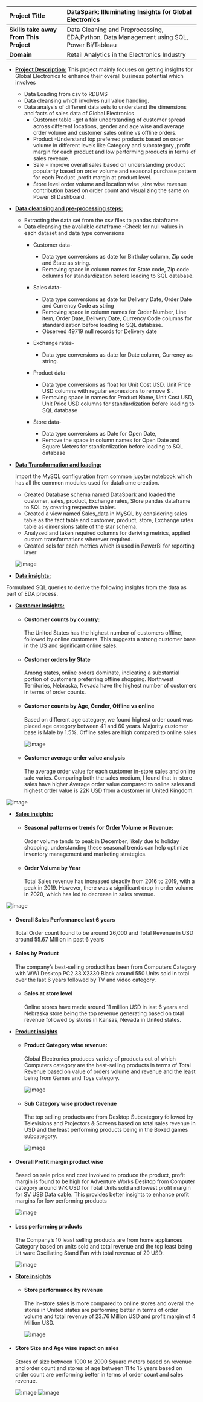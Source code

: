 |Project Title |DataSpark: Illuminating Insights for Global Electronics|
| :--- | :--- |
|**Skills take away From This Project**|Data Cleaning and Preprocessing, EDA,Python, Data Management using SQL, Power Bi/Tableau|
|**Domain**|Retail Analytics in the Electronics Industry|

-   <ins>**Project Description:**</ins>
This project mainly focuses on getting insights for Global Electronics to enhance their overall business potential which involves 
    - Data Loading from csv to RDBMS 
    - Data cleansing which involves null value handling.
    - Data analysis of different data sets to understand the dimensions and facts of sales data of Global Electronics 
        -  Customer table -get a fair understanding of customer spread across different locations, gender and age wise and average order volume and customer sales online vs offline orders.
        -  Product -Understand top preferred products based on order volume in different levels like Category and subcategory ,profit margin for each product and low performing products in terms of sales revenue.
        -  Sale - improve overall sales based on understanding product popularity based on order volume and seasonal purchase pattern for each Product ,profit margin at product level.
        -  Store level order volume and location wise ,size wise  revenue contribution based on order count and visualizing the same on Power BI Dashboard.

-   <ins>**Data cleansing and pre-processing steps:**</ins>
    -  Extracting the data set from the csv files to pandas dataframe.
    -  Data cleansing the available dataframe -Check for null values in each dataset and data type conversions
        -  Customer data-
            -  Data  type conversions as date for Birthday column, Zip code and State as string.
            -  Removing space in column names for State code, Zip code columns for standardization before loading to SQL database.
        -  Sales data-
            -  Data  type conversions as date for Delivery Date, Order Date and Currency Code as string 
            -  Removing space in column names for Order Number, Line item, Order Date, Delivery Date, Currency Code columns for standardization before loading to SQL database.
            -  Observed 49719 null records for Delivery date

        -  Exchange rates-
            -  Data  type conversions as date for Date column, Currency as string.

        -  Product data-
            -  Data  type conversions as float for Unit Cost USD, Unit Price USD columns with regular expressions to remove $ .
            -  Removing space in names for Product Name, Unit Cost USD, Unit Price USD columns for standardization before loading to SQL database
              
        -  Store data-
            -  Data  type conversions as Date for Open Date,
            -  Remove the space in column names for Open Date and Square Meters for standardization before loading to SQL database

-   <ins>**Data Transformation and loading:**</ins>

    Import the MySQL configuration from common jupyter notebook which has all the common modules used for dataframe creation.
      - Created Database schema named DataSpark and loaded the customer, sales, product, Exchange rates, Store pandas dataframe to SQL by creating respective tables.
      - Created a view named Sales_data in MySQL by considering sales table as the fact table and customer, product, store, Exchange rates table as dimensions table of the star schema.
      - Analysed and taken required columns for deriving metrics, applied custom transformations wherever required. 
      - Created sqls for each metrics which is used in PowerBi for reporting layer

     ![image](https://github.com/user-attachments/assets/f467bbf6-44d3-4541-9f78-b24048cef14e)


-   <ins>**Data insights:**</ins>

Formulated SQL queries to derive the following insights from the data as part of EDA process.

  -   <ins>**Customer Insights:**</ins>

      - #### Customer counts by country:
        The United States has the highest number of customers offline, followed by online customers. This suggests a strong customer base in the US and significant online sales.

      - #### Customer orders by State
        Among states, online orders dominate, indicating a substantial portion of customers preferring offline shopping. Northwest Territories, Nebraska, Nevada have the highest number of customers in terms of order counts.

      - #### Customer counts by Age, Gender, Offline vs online
        Based on different age category, we found highest order count was placed age category between 41 and 60 years.
        Majority customer base is Male by 1.5%.
        Offline sales are high compared to online sales

        ![image](https://github.com/user-attachments/assets/88646856-7140-4e11-b290-ca7a8c69caa1)


      - #### Customer average order value analysis
        The average order value for each customer in-store sales and online sale varies. Comparing both the sales medium, I found that in-store sales have higher Average order value compared to online sales and highest order value is 22K USD from a customer in United Kingdom.

![image](https://github.com/user-attachments/assets/ff202fbc-732a-414b-ab83-81ea32b8b0d1)


-   <ins>**Sales insights:**</ins>

    - #### Seasonal patterns or trends for Order Volume or Revenue:
      Order volume tends to peak in December, likely due to holiday shopping, understanding these seasonal trends can help optimize inventory management and marketing strategies.

    - #### Order Volume by Year
      Total Sales revenue has increased steadily from 2016 to 2019, with a peak in 2019. However, there was a significant drop in order volume in 2020, which has led to decrease in sales revenue.

![image](https://github.com/user-attachments/assets/c98068a2-84a7-40dc-a77f-cf21d20d13f5)

 - #### Overall Sales Performance last 6 years
      Total Order count found to be around 26,000 and Total Revenue in USD around 55.67 Million in past 6 years
    
 -  #### Sales by Product 
      The company’s best-selling product has been from Computers Category with WWI Desktop PC2.33 X2330 Black around 550 Units sold in total over the last 6 years followed by TV and video category.

    - #### Sales at store level 
      Online stores have made around 11 million USD in last 6 years and Nebraska store being the top revenue generating based on total revenue followed by stores in Kansas, Nevada in United states.

-   <ins>**Product insights**</ins>

    - #### Product Category wise revenue:
      Global Electronics produces variety of products out of which Computers category are the best-selling products in terms of Total Revenue based on value of orders volume and revenue and the least being from Games and Toys category.

        ![image](https://github.com/user-attachments/assets/844a180a-b69d-4116-b012-12816dbbb3b7)



    - #### Sub Category wise product revenue
      The top selling products are from Desktop Subcategory followed by Televisions and Projectors & Screens based on total sales revenue in USD and the least performing products being in the Boxed games subcategory.

        ![image](https://github.com/user-attachments/assets/dd10dc51-e9d6-4f0e-b860-77a91ab521af)
    
- #### Overall Profit margin product wise
   Based on sale price and cost involved to produce the product, profit margin is found to be high for Adventure Works Desktop from Computer category around 97K USD for Total Units sold and lowest profit margin for SV USB Data cable. This provides better insights to enhance profit margins for low performing products

  ![image](https://github.com/user-attachments/assets/0041dc2e-b018-486f-9e42-0adbab80a5f9)

- #### Less performing products
    The Company’s 10 least selling products are from home appliances Category based on units sold and total revenue and the top least being Lit ware Oscillating Stand Fan with total revenue of 29 USD.
  
  ![image](https://github.com/user-attachments/assets/a6fa6b9b-abb0-44be-b2df-9ad99f44f784)


-   <ins>**Store insights**</ins>

    - #### Store performance by revenue
      The in-store sales is more compared to online stores and overall the stores in United states are performing better in terms of order volume and total revenue of 23.76 Million USD and profit margin of 4 Million USD.

        ![image](https://github.com/user-attachments/assets/ae88bcf0-cc1b-4be1-a242-e001495ac31d)


 - #### Store Size and Age wise impact on sales 
      Stores of size between 1000 to 2000 Square meters based on revenue and order count and stores of age between 11 to 15 years based on order count are performing better in terms of order count and sales revenue.

     ![image](https://github.com/user-attachments/assets/46454e5e-d074-4c5b-9fb1-c566097f334c)   ![image](https://github.com/user-attachments/assets/0457964b-247f-4133-a1b6-01e365764dc1) 



